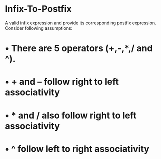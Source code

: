 # Infix-To-Postfix

A valid infix expression and provide its corresponding postfix expression.  Consider following assumptions:
#    • There are 5 operators (+,-,*,/ and ^).
#    • + and – follow right to left associativity
#    • * and / also follow right to left associativity
#    • ^ follow left to right associativity
